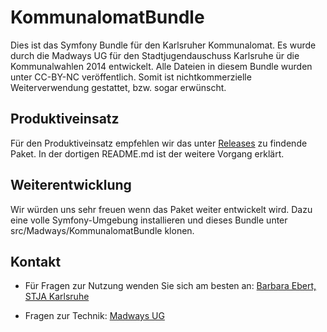 KommunalomatBundle
=====================

Dies ist das Symfony Bundle für den Karlsruher Kommunalomat. Es wurde durch die Madways UG für den Stadtjugendauschuss Karlsruhe ür die Kommunalwahlen 2014 entwickelt.
Alle Dateien in diesem Bundle wurden unter CC-BY-NC veröffentlich. Somit ist nichtkommerzielle Weiterverwendung gestattet, bzw. sogar erwünscht.

Produktiveinsatz
-------------------

Für den Produktiveinsatz empfehlen wir das unter [Releases](https://github.com/Madways/KommunalomatBundle/releases/) zu findende Paket. In der dortigen README.md ist der weitere Vorgang erklärt.

Weiterentwicklung
--------------------

Wir würden uns sehr freuen wenn das Paket weiter entwickelt wird. Dazu eine volle Symfony-Umgebung installieren und dieses Bundle unter src/Madways/KommunalomatBundle klonen.

Kontakt
-----------------

  * Für Fragen zur Nutzung wenden Sie sich am besten an:
    [Barbara Ebert, STJA Karlsruhe](mailto:b.ebert@stja.de)

  * Fragen zur Technik:
    [Madways UG](mailto:kommunalomat@madways.de)
